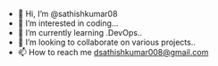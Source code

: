 - 👋 Hi, I’m @sathishkumar08
- 👀 I’m interested in coding...
- 🌱 I’m currently learning .DevOps..
- 💞️ I’m looking to collaborate on various projects..
- 📫 How to reach me dsathishkumar008@gmail.com

<!---
sathishkumar08/sathishkumar08 is a ✨ special ✨ repository because its `README.md` (this file) appears on your GitHub profile.
You can click the Preview link to take a look at your changes.
--->
